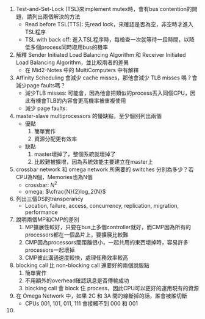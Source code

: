 1. Test-and-Set-Lock (TSL)來implement mutex時，會有bus contention的問題，請列出兩個解決的方法
	- Read before TSL(TTS): 先read lock，來確認是否為空，非空時才進入TSL程序
	- TSL with back off: 進入TSL程序時，每檢查一次就等待一段時間，以降低多個process同時取用bus的機率
2. 解釋 Sender Initiated Load Balancing Algorithm 和 Receiver Initiated Load Balancing Algorithm，並比較兩者的差異
	- 在 Mid2-Notes 中的 MultiComputers 中有解釋
3. Affinity Scheduling 會減少 cache misses，那他會減少 TLB misses 嗎？會減少page faults嗎？
	- 減少TLB misses: 可能會，因為他會把類似的process丟入同個CPU，因此有機會TLB的內容會更高機率被重複使用
	- 減少 page faults: 
4. master-slave multiprocessors 的優缺點，至少個別列出兩個
	- 優點
		1. 簡單實作
		2. 資源分配更有效率
	- 缺點
		1. master壞掉了，整個系統就壞掉了
		2. 比較難被擴增，因為系統效能主要建立在master上
5. crossbar network 和 omega network 所需要的 switches 分別為多少？若CPU為N個，Memories也為N個
	- crossbar: $N^2$
	- omega: $\cfrac{N}{2}log_2{N}$
6. 列出三個DS的transperancy
	- Location, failure, access, concurrency, replication, migration, performance
7. 說明兩個MP和CMP的差別
	1. MP擴展性較好，只要在bus上多個controller就好，而CMP因為所有的processors都在一個晶片上，要擴展比較難
	2. CMP因為processors間距離很小，一起共用的東西壞掉時，容易許多processors一起壞掉
	3. CMP彼此溝通速度較快，處理任務效率較高
8. blocking call 比 non-blocking call 還要好的兩個說服點
	1. 簡單實作
	2. 不用額外的overhead確認訊息是否傳輸成功
	3. blocking call 會 block 住 process，因此CPU可以更好的運用現有的資源
9. 在 Omega Network 中，如果 2C 和 3A 間的線斷掉的話，誰會被誰切斷
	- CPUs 001, 101, 011, 111 會接觸不到 000 和 001
10. 